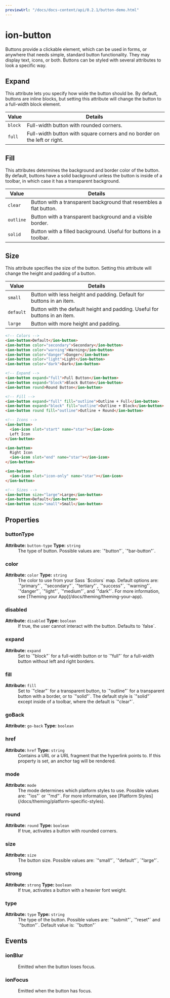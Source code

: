 ```yaml
---
previewUrl: "/docs/docs-content/api/0.2.1/button-demo.html"
---
```

# ion-button

Buttons provide a clickable element, which can be used in forms, or anywhere that needs simple, standard button functionality. They may display text, icons, or both. Buttons can be styled with several attributes to look a specific way.

## Expand

This attribute lets you specify how wide the button should be. By default, buttons are inline blocks, but setting this attribute will change the button to a full-width block element.

| Value          | Details                                                                      |
|----------------|------------------------------------------------------------------------------|
| `block`        | Full-width button with rounded corners.                                      |
| `full`         | Full-width button with square corners and no border on the left or right.    |

## Fill

This attributes determines the background and border color of the button. By default, buttons have a solid background unless the button is inside of a toolbar, in which case it has a transparent background.

| Value          | Details                                                                      |
|----------------|------------------------------------------------------------------------------|
| `clear`        | Button with a transparent background that resembles a flat button.           |
| `outline`      | Button with a transparent background and a visible border.                   |
| `solid`        | Button with a filled background. Useful for buttons in a toolbar.            |

## Size

This attribute specifies the size of the button. Setting this attribute will change the height and padding of a button.

| Value          | Details                                                                      |
|----------------|------------------------------------------------------------------------------|
| `small`        | Button with less height and padding. Default for buttons in an item.         |
| `default`      | Button with the default height and padding. Useful for buttons in an item.   |
| `large`        | Button with more height and padding.                                         |


```html
<!-- Colors -->
<ion-button>Default</ion-button>
<ion-button color="secondary">Secondary</ion-button>
<ion-button color="warning">Warning</ion-button>
<ion-button color="danger">Danger</ion-button>
<ion-button color="light">Light</ion-button>
<ion-button color="dark">Dark</ion-button>

<!-- Expand -->
<ion-button expand="full">Full Button</ion-button>
<ion-button expand="block">Block Button</ion-button>
<ion-button round>Round Button</ion-button>

<!-- Fill -->
<ion-button expand="full" fill="outline">Outline + Full</ion-button>
<ion-button expand="block" fill="outline">Outline + Block</ion-button>
<ion-button round fill="outline">Outline + Round</ion-button>

<!-- Icons -->
<ion-button>
  <ion-icon slot="start" name="star"></ion-icon>
  Left Icon
</ion-button>

<ion-button>
  Right Icon
  <ion-icon slot="end" name="star"></ion-icon>
</ion-button>

<ion-button>
  <ion-icon slot="icon-only" name="star"></ion-icon>
</ion-button>

<!-- Sizes -->
<ion-button size="large">Large</ion-button>
<ion-button>Default</ion-button>
<ion-button size="small">Small</ion-button>
```


<h2>Properties</h2> 

<dl>
<dt>
<h3>buttonType</h3> 
<strong>Attribute:</strong>  <code>button-type</code>
<strong>Type:</strong> <code>string</code>
</dt>
<dd>The type of button.
Possible values are: `"button"`, `"bar-button"`.</dd>

<dt>
<h3>color</h3> 
<strong>Attribute:</strong>  <code>color</code>
<strong>Type:</strong> <code>string</code>
</dt>
<dd>The color to use from your Sass `$colors` map.
Default options are: `"primary"`, `"secondary"`, `"tertiary"`, `"success"`, `"warning"`, `"danger"`, `"light"`, `"medium"`, and `"dark"`.
For more information, see [Theming your App](/docs/theming/theming-your-app).</dd>

<dt>
<h3>disabled</h3> 
<strong>Attribute:</strong>  <code>disabled</code>
<strong>Type:</strong> <code>boolean</code>
</dt>
<dd>If true, the user cannot interact with the button. Defaults to `false`.</dd>

<dt>
<h3>expand</h3> 
<strong>Attribute:</strong>  <code>expand</code>
</dt>
<dd>Set to `"block"` for a full-width button or to `"full"` for a full-width button
without left and right borders.</dd>

<dt>
<h3>fill</h3> 
<strong>Attribute:</strong>  <code>fill</code>
</dt>
<dd>Set to `"clear"` for a transparent button, to `"outline"` for a transparent
button with a border, or to `"solid"`. The default style is `"solid"` except inside of
a toolbar, where the default is `"clear"`.</dd>

<dt>
<h3>goBack</h3> 
<strong>Attribute:</strong>  <code>go-back</code>
<strong>Type:</strong> <code>boolean</code>
</dt>
<dd></dd>

<dt>
<h3>href</h3> 
<strong>Attribute:</strong>  <code>href</code>
<strong>Type:</strong> <code>string</code>
</dt>
<dd>Contains a URL or a URL fragment that the hyperlink points to.
If this property is set, an anchor tag will be rendered.</dd>

<dt>
<h3>mode</h3> 
<strong>Attribute:</strong>  <code>mode</code>
</dt>
<dd>The mode determines which platform styles to use.
Possible values are: `"ios"` or `"md"`.
For more information, see [Platform Styles](/docs/theming/platform-specific-styles).</dd>

<dt>
<h3>round</h3> 
<strong>Attribute:</strong>  <code>round</code>
<strong>Type:</strong> <code>boolean</code>
</dt>
<dd>If true, activates a button with rounded corners.</dd>

<dt>
<h3>size</h3> 
<strong>Attribute:</strong>  <code>size</code>
</dt>
<dd>The button size.
Possible values are: `"small"`, `"default"`, `"large"`.</dd>

<dt>
<h3>strong</h3> 
<strong>Attribute:</strong>  <code>strong</code>
<strong>Type:</strong> <code>boolean</code>
</dt>
<dd>If true, activates a button with a heavier font weight.</dd>

<dt>
<h3>type</h3> 
<strong>Attribute:</strong>  <code>type</code>
<strong>Type:</strong> <code>string</code>
</dt>
<dd>The type of the button.
Possible values are: `"submit"`, `"reset"` and `"button"`.
Default value is: `"button"`</dd>

</dl>


<h2>Events</h2>

<dl><dt>
<h3>ionBlur</h3></dt>
<dd>Emitted when the button loses focus.</dd>

<dt>
<h3>ionFocus</h3></dt>
<dd>Emitted when the button has focus.</dd>

</dl>


